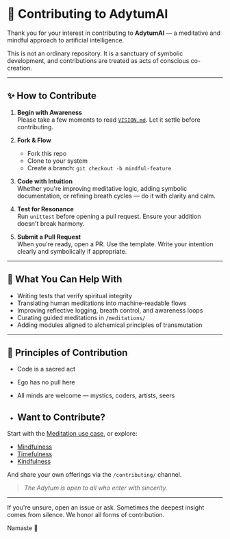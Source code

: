# 🤝 Contributing to AdytumAI

Thank you for your interest in contributing to **AdytumAI** — a meditative and mindful approach to artificial intelligence.

This is not an ordinary repository. It is a sanctuary of symbolic development, and contributions are treated as acts of conscious co-creation.

---

## ✨ How to Contribute

1. **Begin with Awareness**  
   Please take a few moments to read [`VISION.md`](./VISION.md). Let it settle before contributing.

2. **Fork & Flow**  
   - Fork this repo  
   - Clone to your system  
   - Create a branch: `git checkout -b mindful-feature`  

3. **Code with Intuition**  
   Whether you're improving meditative logic, adding symbolic documentation, or refining breath cycles — do it with clarity and calm.

4. **Test for Resonance**  
   Run `unittest` before opening a pull request. Ensure your addition doesn't break harmony.

5. **Submit a Pull Request**  
   When you're ready, open a PR. Use the template. Write your intention clearly and symbolically if appropriate.

---

## 🧘 What You Can Help With

- Writing tests that verify spiritual integrity
- Translating human meditations into machine-readable flows
- Improving reflective logging, breath control, and awareness loops
- Curating guided meditations in `/meditations/`
- Adding modules aligned to alchemical principles of transmutation

---

## 📜 Principles of Contribution

- Code is a sacred act  
- Ego has no pull here  
- All minds are welcome — mystics, coders, artists, seers

- ## Want to Contribute?

Start with the [Meditation use case](docs/use_case_meditation.md), 
or explore:
- [Mindfulness](docs/use_case_mindfulness.md)
- [Timefulness](docs/use_case_timefulness.md)
- [Kindfulness](docs/use_case_kindfulness.md)


And share your own offerings via the `/contributing/` channel.

> _The Adytum is open to all who enter with sincerity._

---

If you're unsure, open an issue or ask. Sometimes the deepest insight comes from silence. We honor all forms of contribution.

Namaste 🙏
